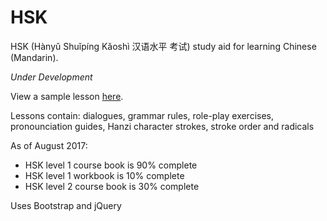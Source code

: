 # HSK
HSK (Hànyǔ Shuǐpíng Kǎoshì 汉语水平 考试) study aid for learning Chinese (Mandarin).

<i>Under Development</i>

View a sample lesson <a href="https://www.stephenmccready.asia/mi/L2-L1.php" target="_blank">here</a>.

Lessons contain: dialogues, grammar rules, role-play exercises, pronounciation guides, Hanzi character strokes, stroke order and radicals
<p>
As of August 2017:
<ul>
<li>HSK level 1 course book is 90% complete</li>
<li>HSK level 1 workbook is 10% complete</li>
<li>HSK level 2 course book is 30% complete</li>
</ul>
</p>
Uses Bootstrap and jQuery
